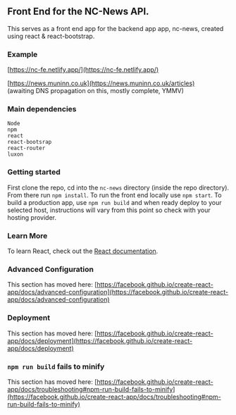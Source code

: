 ## Front End for the NC-News API.  

This serves as a front end app for the backend app app, nc-news, created using react & react-bootstrap. 

### Example  
[https://nc-fe.netlify.app/](https://nc-fe.netlify.app/)

[https://news.muninn.co.uk](https://news.muninn.co.uk/articles)  
(awaiting DNS propagation on this, mostly complete, YMMV)

### Main dependencies  
```
Node
npm
react
react-bootsrap
react-router
luxon
```

### Getting started  

 First clone the repo, cd into the `nc-news` directory (inside the repo directory). From there run `npm install`. 
 To run the front end locally use `npm start`.
 To build a production app, use `npm run build` and when ready deploy to your selected host, instructions will vary from this point so check with your hosting provider.

### Learn More

To learn React, check out the [React documentation](https://reactjs.org/).

### Advanced Configuration

This section has moved here: [https://facebook.github.io/create-react-app/docs/advanced-configuration](https://facebook.github.io/create-react-app/docs/advanced-configuration)

### Deployment

This section has moved here: [https://facebook.github.io/create-react-app/docs/deployment](https://facebook.github.io/create-react-app/docs/deployment)

### `npm run build` fails to minify

This section has moved here: [https://facebook.github.io/create-react-app/docs/troubleshooting#npm-run-build-fails-to-minify](https://facebook.github.io/create-react-app/docs/troubleshooting#npm-run-build-fails-to-minify)
